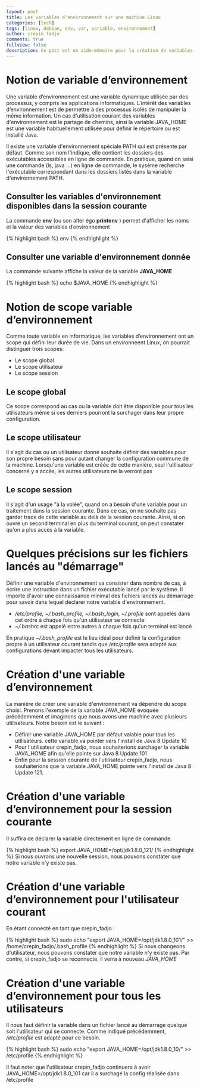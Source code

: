 ```yaml
---
layout: post
title: Les variables d'environnement sur une machine Linux
categories: [tech]
tags: [linux, debian, env, var, variable, environnement]
author: crepin_fadjo
comments: true
fullview: false
description: Ce post est un aide-mémoire pour la création de variables d'environnement sous linux.
---
```


# Notion de variable d’environnement

Une variable d’environnement est une variable dynamique utilisée par des processus, y compris  les applications informatiques.  L'intérêt des variables d’environnement est de permettre à des processus isolés de manipuler la même information. Un cas d'utilisation courant des variables d'environnement est le partage de chemins, ainsi la variable JAVA_HOME est une variable habituellement utilisée pour définir le répertoire ou est installé Java.

Il existe une variable d'environnement spéciale PATH qui est présente par défaut. Comme son nom l'indique, elle contient les dossiers des exécutables accessibles en ligne de commande. En pratique, quand on saisi une commande (ls, java ...) en ligne de commande, le sysème recherche l'exécutable correspondant dans les dossiers listés dans la variable d'environnement PATH.

## Consulter les variables d'environnement disponibles dans la session courante

La commande **env** (ou son alter égo **printenv** ) permet d'afficher les noms et la valeur des variables d’environnement

{% highlight bash %}
env
{% endhighlight %}

## Consulter une variable d'environnement donnée
La commande suivante affiche la valeur de la variable **JAVA_HOME**

{% highlight bash %}
echo $JAVA_HOME
{% endhighlight %}

# Notion de scope variable d’environnement

Comme toute variable en informatique, les variables d’environnement ont un scope qui défini leur durée de vie. Dans un environneent Linux, on pourrait distinguer trois scopes:

* Le scope global
* Le scope utilisateur
* Le scope session

## Le scope global
Ce scope correspond au cas ou la variable doit être disponible pour tous les utilisateurs même si ces derniers pourront la surchager dans leur propre configuration.

## Le scope utilisateur
Il s'agit du cas ou un utilisateur donné souhaite définir des variables pour son propre besoin sans pour autant changer la configuration commune de la machine. Lorsqu'une variable est créée de cette manière, seul l'utilisateur concerné y a accès, les autres utilisateurs ne la verront pas

## Le scope session
Il s'agit d'un usage "à la volée", quand on a besoin d'une variable pour un traitement dans la session courante. Dans ce cas, on ne souhaite pas garder trace de cette variable au delà de la session courante. Ainsi, si  on ouvre un second terminal en plus du terminal courant, on peut constater qu'on a plus accès à la variable.


# Quelques précisions sur les fichiers lancés au "démarrage"
Définir une variable d'environnement va consister dans nombre de cas, à écrire une instruction dans un fichier exécutable lancé par le système. Il importe d'avoir une connaissance minimal des fichiers lancés au démarrage pour savoir dans lequel déclarer notre variable d'environnement.
*  */etc/profile, ~/.bash_profile, ~/.bash_login, ~/.profile* sont appelés dans cet ordre à chaque fois qu'un utilisateur se connecte
* *~/.bashrc* est appelé entre autres à chaque fois qu'un terminal est lancé

En pratique  *~/.bash_profile* est le lieu idéal pour définir la configuration propre à un utilisateur courant tandis que */etc/profile* sera adapté aux configurations devant impacter tous les utilisateurs.

# Création d'une variable d’environnement

La manière de créer une variable d'environnement va dépendre du scope choisi. Prenons l'exemple de la variable JAVA_HOME évoquée précédemment et imaginons que nous avons une machine avec plusieurs utilisateurs. Notre besoin est le suivant :
* Définir une variable JAVA_HOME par défaut valable pour tous les utilisateurs. cette variable va pointer vers l'install de Java 8 Update 10
* Pour l'utilisateur crepin_fadjo, nous souhaiterions surchager la variable JAVA_HOME afin qu'elle pointe sur  Java 8 Update 101
* Enfin pour la session courante de l'utilisateur crepin_fadjo, nous souhaiterions que la variable JAVA_HOME pointe vers l'install de Java 8 Update 121.

# Création d'une variable d’environnement pour la session courante
Il suffira de déclarer la variable directement en ligne de commande.

{% highlight bash %}
export JAVA_HOME=/opt/jdk1.8.0_121/
{% endhighlight %}
Si nous ouvrons une nouvelle session, nous pouvons constater que notre variable n'y existe pas.

# Création d'une variable d’environnement pour l'utilisateur courant

En étant connecté en tant que crepin_fadjo :

{% highlight bash %}
sudo echo "export JAVA_HOME=/opt/jdk1.8.0_101/" >> /home/crepin_fadjo/.bash_profile
{% endhighlight %}
Si nous changeons d'utilisateur, nous pouvons constater que notre variable n'y existe pas. Par contre, si crepin_fadjo se reconnecte, il verra à nouveau *JAVA_HOME*

# Création d'une variable d’environnement pour tous les utilisateurs
Il nous faut définir la variable dans un fichier lancé au démarrage quelque soit l'utilisateur qui se connecte. Comme indiqué précédemment, */etc/profile* est adapté pour ce besoin.

{% highlight bash %}
sudo echo "export JAVA_HOME=/opt/jdk1.8.0_10/" >> /etc/profile
{% endhighlight %}

Il faut noter que l'utilisateur crepin_fadjo continuera à avoir JAVA_HOME=/opt/jdk1.8.0_101 car il a surchagé la config réalisée dans /etc/profile

